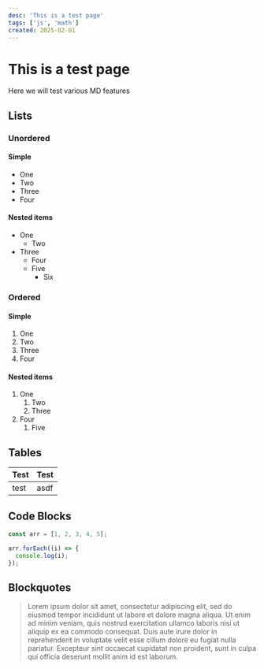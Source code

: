 ```yaml
---
desc: 'This is a test page'
tags: ['js', 'math']
created: 2025-02-01
---
```


# This is a test page

Here we will test various MD features

## Lists

### Unordered

#### Simple

- One
- Two
- Three
- Four

#### Nested items

- One
  - Two
- Three
  - Four
  - Five
    - Six

### Ordered

#### Simple

1. One
2. Two
3. Three
4. Four

#### Nested items

1. One
   1. Two
   2. Three
2. Four
   1. Five

## Tables

| Test | Test |
| ---- | ---- |
| test | asdf |

## Code Blocks

```ts
const arr = [1, 2, 3, 4, 5];

arr.forEach((i) => {
  console.log(i);
});
```

## Blockquotes

> Lorem ipsum dolor sit amet, consectetur adipiscing elit, sed do eiusmod tempor incididunt ut labore et dolore magna aliqua. Ut enim ad minim veniam, quis nostrud exercitation ullamco laboris nisi ut aliquip ex ea commodo consequat. Duis aute irure dolor in reprehenderit in voluptate velit esse cillum dolore eu fugiat nulla pariatur. Excepteur sint occaecat cupidatat non proident, sunt in culpa qui officia deserunt mollit anim id est laborum.
